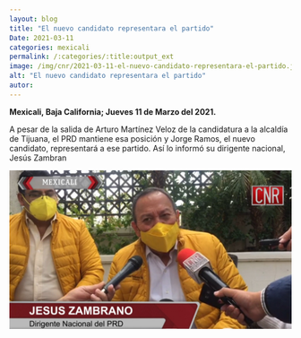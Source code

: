 ```yaml
---
layout: blog
title: "El nuevo candidato representara el partido"
Date: 2021-03-11
categories: mexicali
permalink: /:categories/:title:output_ext
image: /img/cnr/2021-03-11-el-nuevo-candidato-representara-el-partido.jpg
alt: "El nuevo candidato representara el partido"
autor:
---
```


**Mexicali, Baja California; Jueves 11 de Marzo del 2021.** 

A pesar de la salida de Arturo Martínez Veloz de la candidatura a la alcaldía de Tijuana, el PRD mantiene esa posición y Jorge Ramos, el nuevo candidato, representará a ese partido. Así lo informó su dirigente nacional, Jesús Zambran

<div id="carouselExampleSlidesOnly" class="carousel slide" data-ride="carousel">
  <div class="carousel-inner">
    <div class="carousel-item active">
       <img class="d-block w-100" src="/img/cnr/2021-03-11-el-nuevo-candidato-representara-el-partido.jpg" loading="lazy"  alt="El nuevo candidato representara el partido">
    </div>
  </div>
</div>